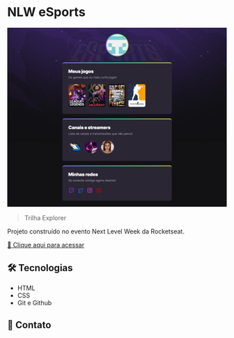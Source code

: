# NLW eSports

![preview](./.github/preview.png)

> Trilha Explorer

Projeto construído no evento Next Level Week da Rocketseat.

[🔗 Clique aqui para acessar](https://heldersg.github.io/nlw-esports-explorer/)



## 🛠 Tecnologias

- HTML
- CSS
- Git e Github

## 📧 Contato

